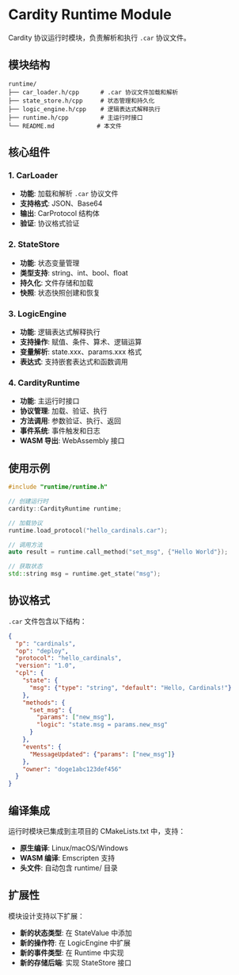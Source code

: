 # Cardity Runtime Module

Cardity 协议运行时模块，负责解析和执行 `.car` 协议文件。

## 模块结构

```
runtime/
├── car_loader.h/cpp      # .car 协议文件加载和解析
├── state_store.h/cpp     # 状态管理和持久化
├── logic_engine.h/cpp    # 逻辑表达式解释执行
├── runtime.h/cpp         # 主运行时接口
└── README.md            # 本文件
```

## 核心组件

### 1. CarLoader
- **功能**: 加载和解析 `.car` 协议文件
- **支持格式**: JSON、Base64
- **输出**: CarProtocol 结构体
- **验证**: 协议格式验证

### 2. StateStore
- **功能**: 状态变量管理
- **类型支持**: string、int、bool、float
- **持久化**: 文件存储和加载
- **快照**: 状态快照创建和恢复

### 3. LogicEngine
- **功能**: 逻辑表达式解释执行
- **支持操作**: 赋值、条件、算术、逻辑运算
- **变量解析**: state.xxx、params.xxx 格式
- **表达式**: 支持嵌套表达式和函数调用

### 4. CardityRuntime
- **功能**: 主运行时接口
- **协议管理**: 加载、验证、执行
- **方法调用**: 参数验证、执行、返回
- **事件系统**: 事件触发和日志
- **WASM 导出**: WebAssembly 接口

## 使用示例

```cpp
#include "runtime/runtime.h"

// 创建运行时
cardity::CardityRuntime runtime;

// 加载协议
runtime.load_protocol("hello_cardinals.car");

// 调用方法
auto result = runtime.call_method("set_msg", {"Hello World"});

// 获取状态
std::string msg = runtime.get_state("msg");
```

## 协议格式

`.car` 文件包含以下结构：

```json
{
  "p": "cardinals",
  "op": "deploy", 
  "protocol": "hello_cardinals",
  "version": "1.0",
  "cpl": {
    "state": {
      "msg": {"type": "string", "default": "Hello, Cardinals!"}
    },
    "methods": {
      "set_msg": {
        "params": ["new_msg"],
        "logic": "state.msg = params.new_msg"
      }
    },
    "events": {
      "MessageUpdated": {"params": ["new_msg"]}
    },
    "owner": "doge1abc123def456"
  }
}
```

## 编译集成

运行时模块已集成到主项目的 CMakeLists.txt 中，支持：

- **原生编译**: Linux/macOS/Windows
- **WASM 编译**: Emscripten 支持
- **头文件**: 自动包含 runtime/ 目录

## 扩展性

模块设计支持以下扩展：

- **新的状态类型**: 在 StateValue 中添加
- **新的操作符**: 在 LogicEngine 中扩展
- **新的事件类型**: 在 Runtime 中实现
- **新的存储后端**: 实现 StateStore 接口 